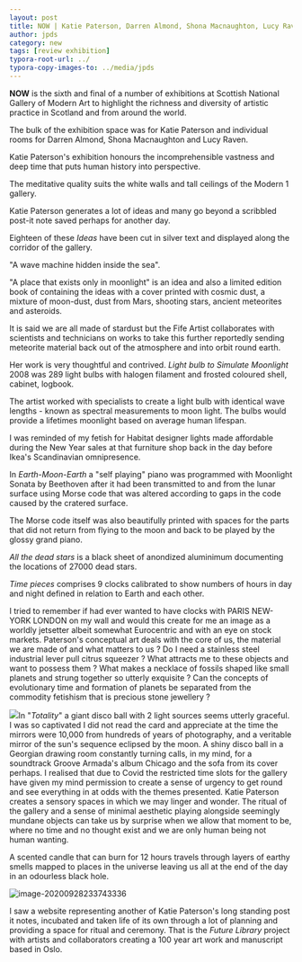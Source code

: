 ```yaml
---
layout: post
title: NOW | Katie Paterson, Darren Almond, Shona Macnaughton, Lucy RavenStarting 
author: jpds
category: new
tags: [review exhibition]
typora-root-url: ../
typora-copy-images-to: ../media/jpds
---
```


**NOW** is the sixth and final of a number of exhibitions at Scottish National Gallery of Modern Art to highlight the richness and diversity of artistic practice in Scotland and from around the world.

The bulk of the exhibition space was for Katie Paterson and individual rooms for Darren Almond, Shona Macnaughton and Lucy Raven.

Katie Paterson's exhibition honours the incomprehensible vastness and deep time that puts human history into perspective. 

The meditative quality suits the white walls and tall ceilings of the Modern 1 gallery.

Katie Paterson generates a lot of ideas and many go beyond a scribbled post-it note saved perhaps for another day.

Eighteen of these *Ideas* have been cut in silver text and displayed along the corridor of the gallery. 

"A wave machine hidden inside the sea".  

"A place that exists only in moonlight" is an idea and also a limited edition book of containing the ideas with a cover printed with cosmic dust, a mixture of moon-dust, dust from Mars, shooting stars, ancient meteorites and asteroids.

It is said we are all made of stardust but the Fife Artist collaborates with scientists and technicians on works to take this further reportedly sending meteorite material back out of the atmosphere and into orbit round earth.

Her work is very thoughtful and contrived. *Light bulb to Simulate Moonlight* 2008 was 289 light bulbs with halogen filament and frosted coloured shell, cabinet, logbook.

The artist worked with specialists to create a light bulb  with identical wave lengths - known as spectral measurements to moon light. The bulbs would provide a lifetimes moonlight based on average human lifespan.

I was reminded of my fetish for Habitat designer lights made affordable during the New Year sales at that furniture shop back in the day before Ikea's Scandinavian omnipresence. 

In *Earth-Moon-Earth* a "self playing" piano was programmed with Moonlight Sonata by Beethoven after it had been transmitted  to and from the lunar surface using Morse code that was altered according to gaps in the code caused by the cratered surface.  

The Morse code itself was also beautifully printed with spaces for the parts that did not return from flying to the moon and back to be played by the glossy grand piano.

*All the dead stars* is a black sheet of anondized aluminimum documenting the locations of 27000 dead stars.

*Time pieces* comprises 9 clocks calibrated to show numbers of hours in day and night defined in relation to Earth and each other. 

I tried to remember if had ever wanted to have clocks with PARIS NEW-YORK LONDON on my wall and would this create for me an image as a worldly jetsetter albeit somewhat Eurocentric and with an eye on stock markets. Paterson's conceptual art deals with the core of us, the material we are made of and what matters to us ? Do I need a stainless steel industrial lever pull citrus squeezer ? What attracts me to these objects and want to possess them ? What makes a necklace of fossils shaped like small planets and strung together so utterly exquisite ? Can the concepts of evolutionary time and formation of planets be separated from the commodity fetishism that is precious stone jewellery ?  

   ![](C:\Users\jpds\AppData\Roaming\Typora\typora-user-images\image-20200929161755714.png)In "*Totality*" a giant disco ball with 2 light sources seems utterly graceful. I was so captivated I did not read the card and appreciate at the time the mirrors were 10,000 from hundreds of years of photography, and a veritable mirror of the sun's sequence eclipsed by the moon.  A shiny disco ball in a Georgian drawing room constantly turning calls, in my mind, for a soundtrack Groove Armada's album Chicago and the sofa from its cover perhaps. I realised that due to Covid the restricted time slots for the gallery have given my mind permission to create a sense of urgency to get round and see everything in at odds with the themes  presented. Katie Paterson creates a sensory spaces in which we may linger and wonder. The ritual of the gallery and a sense of minimal aesthetic playing alongside seemingly mundane objects can take us by surprise when we allow that moment to be, where no time and no thought exist and we are only human being not human wanting. 



 A scented candle that can burn for 12 hours travels through layers of earthy smells mapped to places in the universe leaving us all at the end of the day in an odourless black hole.

![image-20200928233743336](/media/jpds/image-20200928233743336.png)

I saw a website representing another of Katie Paterson's  long standing post it notes, incubated and taken life of its own through a lot of planning and providing a space for ritual and ceremony. That is the *Future Library* project with artists and collaborators creating a 100 year art work and manuscript based in Oslo.    



